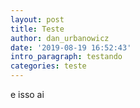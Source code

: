 ```yaml
---
layout: post
title: Teste
author: dan_urbanowicz
date: '2019-08-19 16:52:43'
intro_paragraph: testando
categories: teste
---
```

e isso ai
